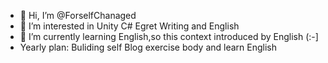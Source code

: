 - 👋 Hi, I’m @ForselfChanaged
- 👀 I’m interested in Unity C# Egret Writing and English
- 🌱 I’m currently learning English,so this context introduced by English (:-]
- Yearly plan: Buliding self Blog  exercise body and learn English
